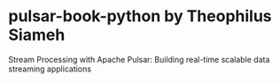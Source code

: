 # pulsar-book-python by Theophilus Siameh
Stream Processing with Apache Pulsar: Building real-time scalable data streaming applications 
